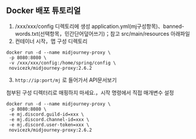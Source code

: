 ## Docker 배포 튜토리얼
1. /xxx/xxx/config 디렉토리에 생성 application.yml(mj구성항목)、banned-words.txt(선택항목，민간단어덮어쓰기)；참고 src/main/resources 아래파일
2. 컨테이너 시작，맵 구성 디렉토리
```shell
docker run -d --name midjourney-proxy \
 -p 8080:8080 \
 -v /xxx/xxx/config:/home/spring/config \
 novicezk/midjourney-proxy:2.6.2
```
3.  `http://ip:port/mj` 로 들어가서 API문서보기

첨부된 구성 디렉터리로 매핑하지 마세요.，시작 명령에서 직접 매개변수 설정
```shell
docker run -d --name midjourney-proxy \
 -p 8080:8080 \
 -e mj.discord.guild-id=xxx \
 -e mj.discord.channel-id=xxx \
 -e mj.discord.user-token=xxx \
 novicezk/midjourney-proxy:2.6.2
```
